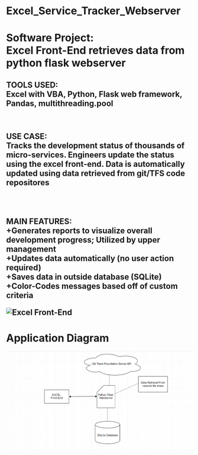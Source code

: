 # Excel_Service_Tracker_Webserver
<h1>Software Project: <br>Excel Front-End retrieves data from python flask webserver</h1>
<h2>TOOLS USED:<br>Excel with VBA, Python, Flask web framework, Pandas, multithreading.pool</h2>
<br><h2>USE CASE:<br>Tracks the development status of thousands of micro-services.  Engineers update the status using the excel front-end.  Data is automatically updated using data retrieved from git/TFS code repositores</h2><br>

<br>
<h2>MAIN FEATURES:<br>+Generates reports to visualize overall development progress; Utilized by upper management<br>+Updates data automatically (no user action required)<br>+Saves data in outside database (SQLite)<br>+Color-Codes messages based off of custom criteria<br>
  
![Excel Front-End](picture.png)

<h1>Application Diagram</h1>

![Diagram](diagram.png)
